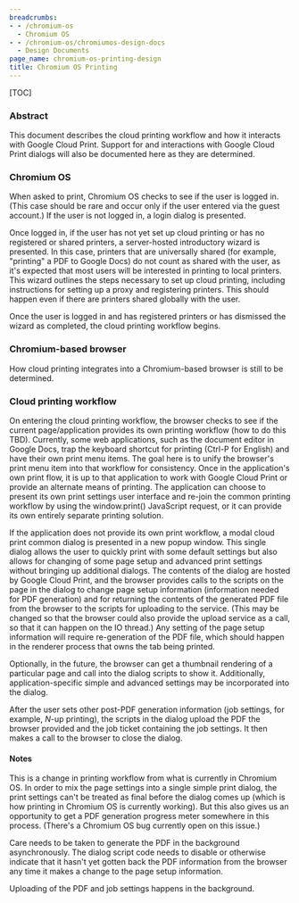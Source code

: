 ```yaml
---
breadcrumbs:
- - /chromium-os
  - Chromium OS
- - /chromium-os/chromiumos-design-docs
  - Design Documents
page_name: chromium-os-printing-design
title: Chromium OS Printing
---
```


[TOC]

### Abstract

This document describes the cloud printing workflow and how it interacts with
Google Cloud Print. Support for and interactions with Google Cloud Print dialogs
will also be documented here as they are determined.

### **Chromium OS**

When asked to print, Chromium OS checks to see if the user is logged in. (This
case should be rare and occur only if the user entered via the guest account.)
If the user is not logged in, a login dialog is presented.

Once logged in, if the user has not yet set up cloud printing or has no
registered or shared printers, a server-hosted introductory wizard is presented.
In this case, printers that are universally shared (for example, "printing" a
PDF to Google Docs) do not count as shared with the user, as it's expected that
most users will be interested in printing to local printers. This wizard
outlines the steps necessary to set up cloud printing, including instructions
for setting up a proxy and registering printers. This should happen even if
there are printers shared globally with the user.

Once the user is logged in and has registered printers or has dismissed the
wizard as completed, the cloud printing workflow begins.

### Chromium-based browser

How cloud printing integrates into a Chromium-based browser is still to be
determined.

### Cloud printing workflow

On entering the cloud printing workflow, the browser checks to see if the
current page/application provides its own printing workflow (how to do this
TBD). Currently, some web applications, such as the document editor in Google
Docs, trap the keyboard shortcut for printing (Ctrl-P for English) and have
their own print menu items. The goal here is to unify the browser's print menu
item into that workflow for consistency. Once in the application's own print
flow, it is up to that application to work with Google Cloud Print or provide an
alternate means of printing. The application can choose to present its own print
settings user interface and re-join the common printing workflow by using the
window.print() JavaScript request, or it can provide its own entirely separate
printing solution.

If the application does not provide its own print workflow, a modal cloud print
common dialog is presented in a new popup window. This single dialog allows the
user to quickly print with some default settings but also allows for changing of
some page setup and advanced print settings without bringing up additional
dialogs. The contents of the dialog are hosted by Google Cloud Print, and the
browser provides calls to the scripts on the page in the dialog to change page
setup information (information needed for PDF generation) and for returning the
contents of the generated PDF file from the browser to the scripts for uploading
to the service. (This may be changed so that the browser could also provide the
upload service as a call, so that it can happen on the IO thread.) Any setting
of the page setup information will require re-generation of the PDF file, which
should happen in the renderer process that owns the tab being printed.

Optionally, in the future, the browser can get a thumbnail rendering of a
particular page and call into the dialog scripts to show it. Additionally,
application-specific simple and advanced settings may be incorporated into the
dialog.

After the user sets other post-PDF generation information (job settings, for
example, *N*-up printing), the scripts in the dialog upload the PDF the browser
provided and the job ticket containing the job settings. It then makes a call to
the browser to close the dialog.

#### Notes

This is a change in printing workflow from what is currently in Chromium OS. In
order to mix the page settings into a single simple print dialog, the print
settings can't be treated as final before the dialog comes up (which is how
printing in Chromium OS is currently working). But this also gives us an
opportunity to get a PDF generation progress meter somewhere in this process.
(There's a Chromium OS bug currently open on this issue.)

Care needs to be taken to generate the PDF in the background asynchronously. The
dialog script code needs to disable or otherwise indicate that it hasn't yet
gotten back the PDF information from the browser any time it makes a change to
the page setup information.

Uploading of the PDF and job settings happens in the background.